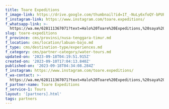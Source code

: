 ```yaml
---
title: Toare Expeditions
f_image-link: https://drive.google.com/thumbnail?id=1T_-NuLy6xfoQY-bPUPovbt3dfCrdLmE3
f_instagram-link: https://www.instagram.com/toare.expeditions/
f_whatsapp-link: >-
  https://wa.me/628111367071?text=Halo%20Toare%20Expeditions,%20saya%20dapat%20info%20dari%20@loocale.id%20dan%20punya%20pertanyaan
slug: toare-expeditions
f_province: cms/provinsi/nusa-tenggara-timur.md
f_location: cms/location/labuan-bajo.md
f_type: cms/destination-type/experiences.md
f_category: cms/partner-category/water-tours.md
updated-on: '2023-09-18T04:19:51.915Z'
created-on: '2023-09-10T17:04:13.840Z'
published-on: '2023-09-18T04:34:08.284Z'
f_instagram: https://www.instagram.com/toare.expeditions/
f_wa-contact: >-
  https://wa.me/628111367071?text=Halo%20Toare%20Expeditions,%20saya%20dapat%20info%20dari%20@loocale.id%20dan%20punya%20pertanyaan
f_partner-name: Toare Expeditions
f_service-1: Tours
layout: '[partners].html'
tags: partners
---
```




